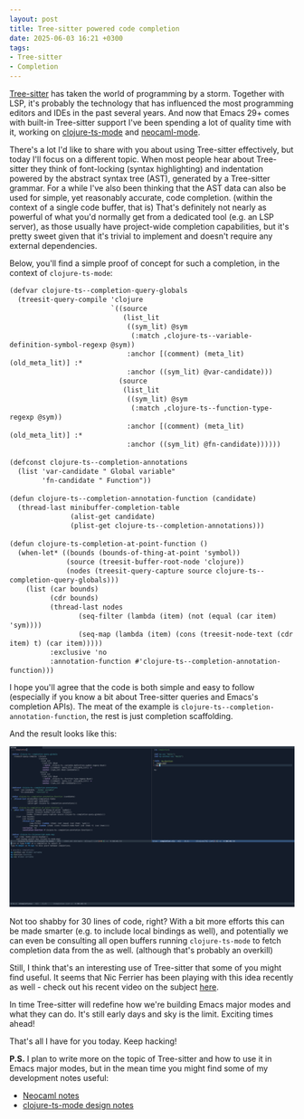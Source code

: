 ```yaml
---
layout: post
title: Tree-sitter powered code completion
date: 2025-06-03 16:21 +0300
tags:
- Tree-sitter
- Completion
---
```


[Tree-sitter](https://tree-sitter.github.io/tree-sitter/) has taken the world of programming by a storm.
Together with LSP, it's probably the technology that has influenced the
most programming editors and IDEs in the past several years.
And now that Emacs 29+ comes with built-in Tree-sitter support
I've been spending a lot of quality time with it, working
on [clojure-ts-mode](https://github.com/clojure-emacs/clojure-ts-mode) and [neocaml-mode](https://github.com/bbatsov/neocaml/).

There's a lot I'd like to share with you about using Tree-sitter effectively, but
today I'll focus on a different topic. When most people hear about Tree-sitter
they think of font-locking (syntax highlighting) and indentation powered by
the abstract syntax tree (AST), generated by a Tree-sitter grammar.
For a while I've also been thinking that the AST data can also be used
for simple, yet reasonably accurate, code completion. (within the context of
a single code buffer, that is) That's definitely not nearly as powerful
of what you'd normally get from a dedicated tool (e.g. an LSP server), as
those usually have project-wide completion capabilities, but it's pretty
sweet given that it's trivial to implement and doesn't require any
external dependencies.

Below, you'll find a simple proof of concept for such a completion, in the context
of `clojure-ts-mode`:

```emacs-lisp
(defvar clojure-ts--completion-query-globals
  (treesit-query-compile 'clojure
                         `((source
                            (list_lit
                             ((sym_lit) @sym
                              (:match ,clojure-ts--variable-definition-symbol-regexp @sym))
                             :anchor [(comment) (meta_lit) (old_meta_lit)] :*
                             :anchor ((sym_lit) @var-candidate)))
                           (source
                            (list_lit
                             ((sym_lit) @sym
                              (:match ,clojure-ts--function-type-regexp @sym))
                             :anchor [(comment) (meta_lit) (old_meta_lit)] :*
                             :anchor ((sym_lit) @fn-candidate))))))

(defconst clojure-ts--completion-annotations
  (list 'var-candidate " Global variable"
        'fn-candidate " Function"))

(defun clojure-ts--completion-annotation-function (candidate)
  (thread-last minibuffer-completion-table
               (alist-get candidate)
               (plist-get clojure-ts--completion-annotations)))

(defun clojure-ts-completion-at-point-function ()
  (when-let* ((bounds (bounds-of-thing-at-point 'symbol))
              (source (treesit-buffer-root-node 'clojure))
              (nodes (treesit-query-capture source clojure-ts--completion-query-globals)))
    (list (car bounds)
          (cdr bounds)
          (thread-last nodes
                 (seq-filter (lambda (item) (not (equal (car item) 'sym))))
                 (seq-map (lambda (item) (cons (treesit-node-text (cdr item) t) (car item)))))
          :exclusive 'no
          :annotation-function #'clojure-ts--completion-annotation-function)))
```

I hope you'll agree that the code is both simple and easy to follow (especially
if you know a bit about Tree-sitter queries and Emacs's completion APIs). The
meat of the example is `clojure-ts--completion-annotation-function`, the rest is
just completion scaffolding.

And the result looks like this:

![clojure-ts-completion.png](/assets/images/clojure-ts-completion.png)

Not too shabby for 30 lines of code, right? With a bit more efforts this can be made
smarter (e.g. to include local bindings as well), and potentially we can even be
consulting all open buffers running `clojure-ts-mode` to fetch completion data
from the as well. (although that's probably an overkill)

Still, I think that's an interesting use of Tree-sitter that some of you might
find useful.  It seems that Nic Ferrier has been playing with this idea recently
as well - check out his recent video on the subject
[here](https://www.youtube.com/watch?v=Lt7vSgV2pv0).

In time Tree-sitter will redefine how we're building Emacs major modes and what they can do.
It's still early days and sky is the limit. Exciting times ahead!

That's all I have for you today. Keep hacking!

**P.S.** I plan to write more on the topic of Tree-sitter and how to use it
in Emacs major modes, but in the mean time you might find some of my development notes
useful:

- [Neocaml notes](https://github.com/bbatsov/neocaml/?tab=readme-ov-file#development-notes)
- [clojure-ts-mode design notes](https://github.com/clojure-emacs/clojure-ts-mode/blob/main/doc/design.md)
